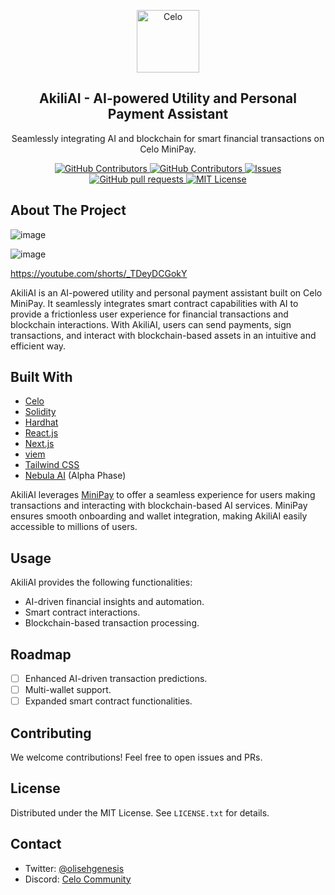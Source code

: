 <p align="center">
  <img width="100px" src="https://github.com/celo-org/celo-composer/blob/main/images/readme/celo_isotype.svg" align="center" alt="Celo" />
 <h2 align="center">AkiliAI - AI-powered Utility and Personal Payment Assistant</h2>
 <p align="center">Seamlessly integrating AI and blockchain for smart financial transactions on Celo MiniPay.</p>
</p>
  <p align="center">
    <a href="https://github.com/your-repo/akiliai/graphs/stars">
      <img alt="GitHub Contributors" src="https://img.shields.io/github/stars/your-repo/akiliai?color=FCFF52" />
    </a>
    <a href="https://github.com/your-repo/akiliai/graphs/contributors">
      <img alt="GitHub Contributors" src="https://img.shields.io/github/contributors/your-repo/akiliai?color=E7E3D4" />
    </a>
    <a href="https://github.com/your-repo/akiliai/issues">
      <img alt="Issues" src="https://img.shields.io/github/issues/your-repo/akiliai?color=E7E3D4" />
    </a>
    <a href="https://github.com/your-repo/akiliai/pulls">
      <img alt="GitHub pull requests" src="https://img.shields.io/github/issues-pr/your-repo/akiliai?color=E7E3D4" />
    </a>
    <a href="https://opensource.org/license/mit/">
      <img alt="MIT License" src="https://img.shields.io/badge/License-MIT-yellow.svg" />
    </a>
  </p>
</p>

## About The Project
![image](https://github.com/user-attachments/assets/837e26f0-bb2c-41fc-b48e-0250be8cfb16)

![image](https://github.com/user-attachments/assets/3fa09e41-a754-4e0d-a876-0a48577478da)

https://youtube.com/shorts/_TDeyDCGokY



AkiliAI is an AI-powered utility and personal payment assistant built on Celo MiniPay. It seamlessly integrates smart contract capabilities with AI to provide a frictionless user experience for financial transactions and blockchain interactions. With AkiliAI, users can send payments, sign transactions, and interact with blockchain-based assets in an intuitive and efficient way.

## Built With

- [Celo](https://celo.org/)
- [Solidity](https://docs.soliditylang.org/)
- [Hardhat](https://hardhat.org/)
- [React.js](https://reactjs.org/)
- [Next.js](https://nextjs.org/)
- [viem](https://viem.sh/)
- [Tailwind CSS](https://tailwindcss.com/)
- [Nebula AI](https://nebula.com/) (Alpha Phase)


AkiliAI leverages [MiniPay](https://www.opera.com/products/minipay) to offer a seamless experience for users making transactions and interacting with blockchain-based AI services. MiniPay ensures smooth onboarding and wallet integration, making AkiliAI easily accessible to millions of users.



## Usage

AkiliAI provides the following functionalities:
- AI-driven financial insights and automation.
- Smart contract interactions.
- Blockchain-based transaction processing.

## Roadmap

- [ ] Enhanced AI-driven transaction predictions.
- [ ] Multi-wallet support.
- [ ] Expanded smart contract functionalities.

## Contributing

We welcome contributions! Feel free to open issues and PRs.

## License

Distributed under the MIT License. See `LICENSE.txt` for details.

## Contact

- Twitter: [@olisehgenesis](https://twitter.com/illmindofbanana)
- Discord: [Celo Community](https://discord.com/invite/celo)

